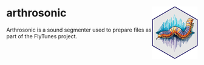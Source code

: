 # arthrosonic <img src="imgs/logo.png" align="right" height="138" alt="arthosonic logo" />

Arthrosonic is a sound segmenter used to prepare files as part of the FlyTunes project.

